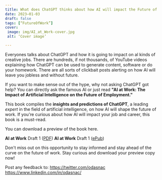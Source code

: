 ```yaml
---
title: What does ChatGPT thinks about how AI will impact the Future of Work?
date: 2023–01-03
draft: false
tags: [“FutureOfWork”]
cover:
 image: img/AI_at_Work-cover.jpg
 alt: ‘Cover image’

---
```


Everyones talks about ChatGPT and how it is going to impact on al kinds of creative jobs. There are hundreds, if not thousands, of YouTube videos explaining how ChatGPT can be used to generate content, software or do your homework. There are all sorts of clickbait posts alerting on how AI will leave you jobless and without future.

If you want to make sense out of the hype, why not asking ChatGPT got help?
You can directly ask the famous AI or just read **"AI at Work: The Impact of Artificial Intelligence on the Future of Employment."** 

This book compiles the **insights and predictions of ChatGPT**, a leading *expert* in the field of artificial intelligence, on how AI will shape the future of work. If you're curious about how AI will impact your job and career, this book is a must-read.

You can download a preview of the book here.

**AI at Work** Draft 1 ([PDF](https://www.odasnac.com/free/AI_at_Work-230103-Draft.pdf))
**AI at Work** Draft 1 ([ePub](https://www.odasnac.com/free/AI_at_Work-230102-Draft.epub))

Don't miss out on this opportunity to stay informed and stay ahead of the curve on the future of work. Stay curious and download your preview copy now!

Post any feedback to:
https://twitter.com/odasnac
https://www.linkedin.com/in/odasnac/



